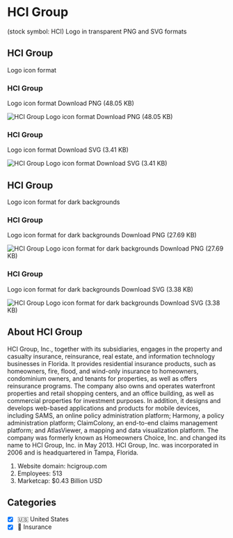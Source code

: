 # HCI Group
 (stock symbol: HCI) Logo in transparent PNG and SVG formats

## HCI Group
 Logo icon format

### HCI Group
 Logo icon format Download PNG (48.05 KB)

![HCI Group
 Logo icon format Download PNG (48.05 KB)](/img/orig/HCI-fa5cdafc.png)

### HCI Group
 Logo icon format Download SVG (3.41 KB)

![HCI Group
 Logo icon format Download SVG (3.41 KB)](/img/orig/HCI-ac092da3.svg)

## HCI Group
 Logo icon format for dark backgrounds

### HCI Group
 Logo icon format for dark backgrounds Download PNG (27.69 KB)

![HCI Group
 Logo icon format for dark backgrounds Download PNG (27.69 KB)](/img/orig/HCI.D-259fd0fd.png)

### HCI Group
 Logo icon format for dark backgrounds Download SVG (3.38 KB)

![HCI Group
 Logo icon format for dark backgrounds Download SVG (3.38 KB)](/img/orig/HCI.D-555c7004.svg)

## About HCI Group


HCI Group, Inc., together with its subsidiaries, engages in the property and casualty insurance, reinsurance, real estate, and information technology businesses in Florida. It provides residential insurance products, such as homeowners, fire, flood, and wind-only insurance to homeowners, condominium owners, and tenants for properties, as well as offers reinsurance programs. The company also owns and operates waterfront properties and retail shopping centers, and an office building, as well as commercial properties for investment purposes. In addition, it designs and develops web-based applications and products for mobile devices, including SAMS, an online policy administration platform; Harmony, a policy administration platform; ClaimColony, an end-to-end claims management platform; and AtlasViewer, a mapping and data visualization platform. The company was formerly known as Homeowners Choice, Inc. and changed its name to HCI Group, Inc. in May 2013. HCI Group, Inc. was incorporated in 2006 and is headquartered in Tampa, Florida.

1. Website domain: hcigroup.com
2. Employees: 513
3. Marketcap: $0.43 Billion USD


## Categories
- [x] 🇺🇸 United States
- [x] 🏦 Insurance
